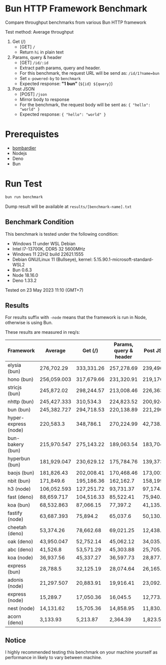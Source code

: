 # Bun HTTP Framework Benchmark

Compare throughput benchmarks from various Bun HTTP framework

Test method: Average throughput

1. Get (/)
    - [GET] `/`
    - Return `hi` in plain text
2. Params, query & header
    - [GET] `/id/:id`
    - Extract path params, query and header.
    - For this benchmark, the request URL will be send as: `/id/1?name=bun`
    - Set `x-powered-by` to `benchmark`
    - Expected response: **"1 bun"** (`${id} ${query}`)
3. Post JSON
    - [POST] `/json`
    - Mirror body to response
    - For the benchmark, the request body will be sent as: `{ "hello": "world" }`
    - Expected response: `{ "hello": "world" }`

# Prerequistes

-   [bombardier](https://github.com/codesenberg/bombardier)
-   Nodejs
-   Deno
-   Bun

# Run Test

```typescript
bun run benchmark
```

Dump result will be available at `results/[benchmark-name].txt`

## Benchmark Condition

This benchmark is tested under the following condition:

-   Windows 11 under WSL Debian
-   Intel I7-13700K, DDR5 32 5600MHz
-   Windows 11 22H2 build 22621.1555
-   Debian GNU/Linux 11 (Bullseye), kernel: 5.15.90.1-microsoft-standard-WSL2
-   Bun 0.6.3
-   Node 18.16.0
-   Deno 1.33.2

Tested on 23 May 2023 11:10 (GMT+7)

## Results

For results suffix with `-node` means that the framework is run in Node, otherwise is using Bun.

These results are measured in req/s:

| Framework            | Average     | Get (/)    | Params, query & header | Post JSON  |
| -------------------- | ----------- | ---------- | ---------------------- | ---------- |
| elysia (bun)         | 276,702.29  | 333,331.26 | 257,278.69             | 239,496.92 |
| hono (bun)           | 256,059.003 | 317,679.66 | 231,320.91             | 219,176.44 |
| stricjs (bun)        | 245,872.02  | 298,244.57 | 213,008.46             | 226,363.03 |
| nhttp (bun)          | 245,427.333 | 310,534.3  | 224,823.52             | 200,924.18 |
| bun (bun)            | 245,382.727 | 294,718.53 | 220,138.89             | 221,290.76 |
| hyper-express (node) | 220,583.3   | 348,786.1  | 270,224.99             | 42,738.81  |
| bun-bakery (bun)     | 215,970.547 | 275,143.22 | 189,063.54             | 183,704.88 |
| hyperbun (bun)       | 181,929.047 | 230,629.12 | 175,784.76             | 139,373.26 |
| baojs (bun)          | 181,826.43  | 202,008.41 | 170,468.46             | 173,002.42 |
| nbit (bun)           | 171,849.6   | 195,186.36 | 162,162.7              | 158,199.74 |
| h3 (node)            | 106,052.593 | 127,251.72 | 93,731.37              | 97,174.69  |
| fast (deno)          | 88,659.717  | 104,516.33 | 85,522.41              | 75,940.41  |
| koa (bun)            | 68,532.863  | 87,066.15  | 77,397.2               | 41,135.24  |
| fastify (node)       | 63,687.393  | 75,894.2   | 65,037.6               | 50,130.38  |
| cheetah (deno)       | 53,374.26   | 78,662.68  | 69,021.25              | 12,438.85  |
| oak (deno)           | 43,950.047  | 52,752.14  | 45,062.12              | 34,035.88  |
| abc (deno)           | 41,526.8    | 53,571.29  | 45,303.88              | 25,705.23  |
| koa (node)           | 36,937.56   | 45,337.27  | 36,597.73              | 28,877.68  |
| express (bun)        | 28,788.5    | 32,125.19  | 28,074.64              | 26,165.67  |
| adonis (node)        | 21,297.507  | 20,883.91  | 19,916.41              | 23,092.2   |
| express (node)       | 15,289.7    | 17,050.36  | 16,045.5               | 12,773.24  |
| nest (node)          | 14,131.62   | 15,705.36  | 14,858.95              | 11,830.55  |
| acorn (deno)         | 3,133.93    | 5,213.87   | 2,364.39               | 1,823.53   |

## Notice

I highly recommended testing this benchmark on your machine yourself as performance in likely to vary between machine.
